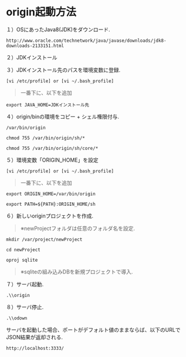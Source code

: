 # origin起動方法

１）OSにあったJava8(JDK)をダウンロード.

    http://www.oracle.com/technetwork/java/javase/downloads/jdk8-downloads-2133151.html

２）JDKインストール


３）JDKインストール先のパスを環境変数に登録.

    [vi /etc/profile] or [vi ~/.bash_profile]

  >一番下に、以下を追加

    export JAVA_HOME=JDKインストール先


４）origin/binの環境をコピー + シェル権限付与.

    /var/bin/origin

    chmod 755 /var/bin/origin/sh/*

    chmod 755 /var/bin/origin/sh/core/*


５）環境変数「ORIGIN_HOME」を設定

    [vi /etc/profile] or [vi ~/.bash_profile]

  >一番下に、以下を追加

    export ORIGIN_HOME=/var/bin/origin

    export PATH=${PATH}:ORIGIN_HOME/sh


６）新しいoriginプロジェクトを作成.

  >※newProjectフォルダは任意のフォルダ名を設定.

    mkdir /var/project/newProject

    cd newProject

    oproj sqlite


 >※sqliteの組み込みDBを新規プロジェクトで導入.


７）サーバ起動.

    .\\origin


８）サーバ停止.

    .\\odown



サーバを起動した場合、ポートがデフォルト値のままならば、以下のURLでJSON結果が返却される.

    http://localhost:3333/

